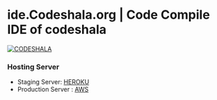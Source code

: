 # ide.Codeshala.org | Code Compile IDE of codeshala 

[![CODESHALA](http://codeshala.org/assets/images/site_logo.png)](http://codeshala.org/assets/images/site_logo.png)


### Hosting Server

* Staging Server: [HEROKU](heroku.com)
* Production Server : [AWS](amazonaws.com)


